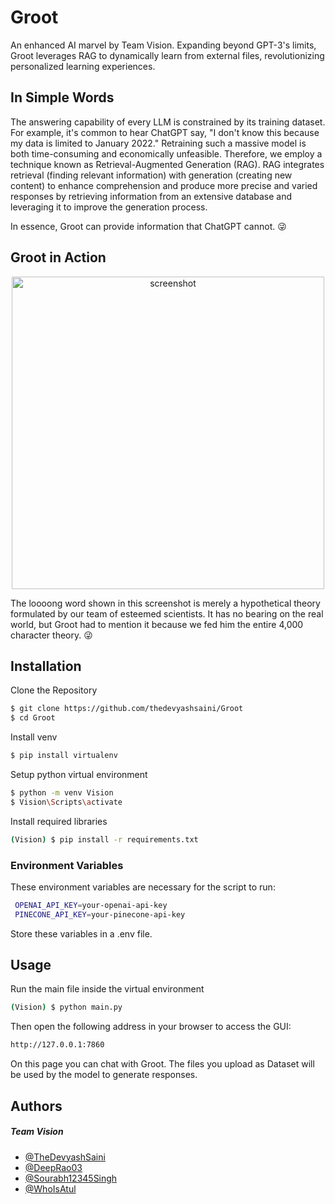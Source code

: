 # Groot

An enhanced AI marvel by Team Vision. Expanding beyond GPT-3's limits, Groot leverages RAG to dynamically learn from external files, revolutionizing personalized learning experiences.

## In Simple Words

The answering capability of every LLM is constrained by its training dataset. For example, it's common to hear ChatGPT say, "I don't know this because my data is limited to January 2022." Retraining such a massive model is both time-consuming and economically unfeasible. Therefore, we employ a technique known as Retrieval-Augmented Generation (RAG). RAG integrates retrieval (finding relevant information) with generation (creating new content) to enhance comprehension and produce more precise and varied responses by retrieving information from an extensive database and leveraging it to improve the generation process.

In essence, Groot can provide information that ChatGPT cannot. 😜

## Groot in Action

<div align="center">
  <img src="https://i.imgur.com/w292p2d.png" alt="screenshot" height="500px"/>
</div>

The loooong word shown in this screenshot is merely a hypothetical theory formulated by our team of esteemed scientists. It has no bearing on the real world, but Groot had to mention it because we fed him the entire 4,000 character theory. 😜
## Installation
Clone the Repository

```bash
$ git clone https://github.com/thedevyashsaini/Groot
$ cd Groot
```

Install venv

```bash
$ pip install virtualenv
```

Setup python virtual environment


```bash
$ python -m venv Vision
$ Vision\Scripts\activate
```

Install required libraries
```bash
(Vision) $ pip install -r requirements.txt
```

### Environment Variables
These environment variables are necessary for the script to run:

```bash
 OPENAI_API_KEY=your-openai-api-key
 PINECONE_API_KEY=your-pinecone-api-key
```

Store these variables in a .env file.




    
## Usage
Run the main file inside the virtual environment

```bash
(Vision) $ python main.py
```

Then open the following address in your browser to access the GUI:
```bash
http://127.0.0.1:7860
```

On this page you can chat with Groot. The files you upload as Dataset will be used by the model to generate responses.

## Authors
##### Team Vision 
  
- [@TheDevyashSaini](https://www.github.com/thedevyashsaini)
- [@DeepRao03](https://www.github.com/deeprao03)
- [@Sourabh12345Singh](https://www.github.com/Sourabh12345singh)
- [@WhoIsAtul](https://www.github.com/whoisatul)
